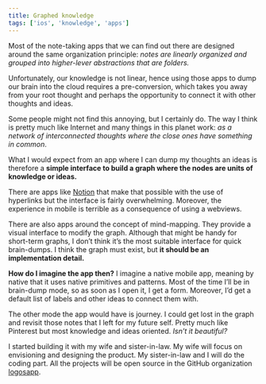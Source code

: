 ```yaml
---
title: Graphed knowledge
tags: ['ios', 'knowledge', 'apps']
---
```


Most of the note-taking apps that we can find out there are designed around the same organization principle: _notes are linearly organized and grouped into higher-lever abstractions that are folders._

Unfortunately, our knowledge is not linear, hence using those apps to dump our brain into the cloud requires a pre-conversion, which takes you away from your root thought and perhaps the opportunity to connect it with other thoughts and ideas.

Some people might not find this annoying, but I certainly do. The way I think is pretty much like Internet and many things in this planet work: _as a network of interconnected thoughts where the close ones have something in common_.

What I would expect from an app where I can dump my thoughts an ideas is therefore a **simple interface to build a graph where the nodes are units of knowledge or ideas.**

There are apps like [Notion](https://notion.so) that make that possible with the use of hyperlinks but the interface is fairly overwhelming. Moreover, the experience in mobile is terrible as a consequence of using a webviews.

There are also apps around the concept of mind-mapping. They provide a visual interface to modify the graph. Although that might be handy for short-term graphs, I don’t think it’s the most suitable interface for quick brain-dumps. I think the graph must exist, but **it should be an implementation detail.**

**How do I imagine the app then?** I imagine a native mobile app, meaning by native that it uses native primitives and patterns. Most of the time I’ll be in brain-dump mode, so as soon as I open it, I get a form. Moreover, I’d get a default list of labels and other ideas to connect them with.

The other mode the app would have is journey. I could get lost in the graph and revisit those notes that I left for my future self. Pretty much like Pinterest but most knowledge and ideas oriented. _Isn’t it beautiful?_

I started building it with my wife and sister-in-law. My wife will focus on envisioning and designing the product. My sister-in-law and I will do the coding part. All the projects will be open source in the GitHub organization [logosapp](https://github.com/logosapp).
